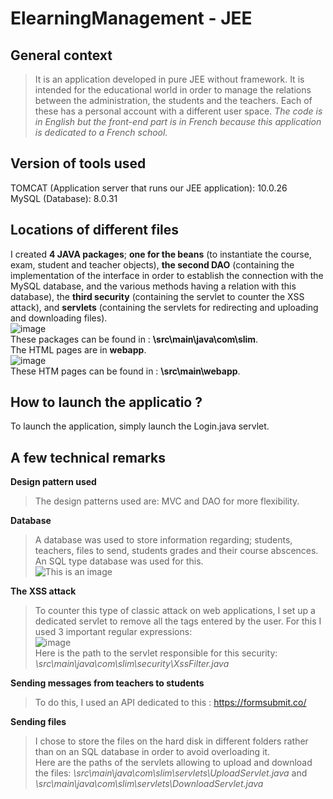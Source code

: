 # ElearningManagement - JEE

## General context
> It is an application developed in pure JEE without framework.  It is intended for the educational world in order to manage the relations between the administration, the students and the teachers.
Each of these has a personal account with a different user space. *The code is in English but the front-end part is in French because this application is dedicated to a French school.*

## Version of tools used
TOMCAT (Application server that runs our JEE application): 10.0.26
<br />MySQL (Database):  8.0.31<br />

## Locations of different files
I created **4 JAVA packages**; **one for the beans** (to instantiate the course, exam, student and teacher objects), **the second DAO** (containing the implementation of the interface in order to establish the connection with the MySQL database, and the various methods having a relation with this database), the **third security** (containing the servlet to counter the XSS attack), and **servlets** (containing the servlets for redirecting and uploading and downloading files).
<br />![image](https://user-images.githubusercontent.com/73532355/210252939-b43c835a-f200-4fde-8920-e8e384c2b870.png) <br/> 
These packages can be found in : **\src\main\java\com\slim**.
<br />
The HTML pages are in **webapp**.
<br />![image](https://user-images.githubusercontent.com/73532355/210253022-d35a236e-e6f5-46c0-9f65-df4ea159cb7c.png)
<br/>These HTM pages can be found in : **\src\main\webapp**.

## How to launch the applicatio ?
To launch the application, simply launch the Login.java servlet.

## A few technical remarks

**Design pattern used**
> The design patterns used are: MVC and DAO for more flexibility.

**Database**
> A database was used to store information regarding; students, teachers, files to send, students grades and their course abscences. An SQL type database was used for this.<br />
![This is an image](https://user-images.githubusercontent.com/73532355/210249899-638efd92-d5fe-4ff9-8258-5acac8c4732d.png)

**The XSS attack**
> To counter this type of classic attack on web applications, I set up a dedicated servlet to remove all the tags entered by the user. For this I used 3 important regular expressions:<br />
![image](https://user-images.githubusercontent.com/73532355/210250334-513eb44e-2662-4ddc-b7b1-2036a99ed03a.png)
<br />Here is the path to the servlet responsible for this security: *\src\main\java\com\slim\security\XssFilter.java*

**Sending messages from teachers to students**
> To do this, I used an API dedicated to this : https://formsubmit.co/

**Sending files**
> I chose to store the files on the hard disk in different folders rather than on an SQL database in order to avoid overloading it.
<br />Here are the paths of the servlets allowing to upload and download the files: *\src\main\java\com\slim\servlets\UploadServlet.java* and *\src\main\java\com\slim\servlets\DownloadServlet.java*

